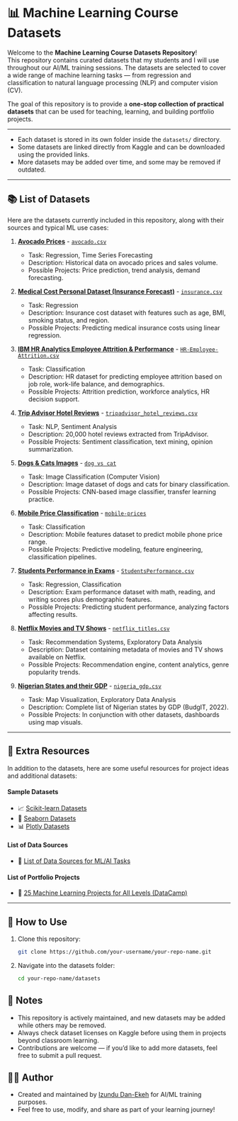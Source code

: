 # 📊 Machine Learning Course Datasets

Welcome to the **Machine Learning Course Datasets Repository**!  
This repository contains curated datasets that my students and I will use throughout our AI/ML training sessions. The datasets are selected to cover a wide range of machine learning tasks — from regression and classification to natural language processing (NLP) and computer vision (CV).

The goal of this repository is to provide a **one-stop collection of practical datasets** that can be used for teaching, learning, and building portfolio projects.

---


- Each dataset is stored in its own folder inside the `datasets/` directory.
- Some datasets are linked directly from Kaggle and can be downloaded using the provided links.
- More datasets may be added over time, and some may be removed if outdated.

---

## 📚 List of Datasets

Here are the datasets currently included in this repository, along with their sources and typical ML use cases:

1. **[Avocado Prices](https://www.kaggle.com/datasets/neuromusic/avocado-prices)**  - [`avocado.csv`](datasets/avocado.csv)
   - Task: Regression, Time Series Forecasting  
   - Description: Historical data on avocado prices and sales volume.  
   - Possible Projects: Price prediction, trend analysis, demand forecasting.

2. **[Medical Cost Personal Dataset (Insurance Forecast)](https://www.kaggle.com/datasets/mirichoi0218/insurance)**  - [`insurance.csv`](datasets/insurance.csv)  
   - Task: Regression  
   - Description: Insurance cost dataset with features such as age, BMI, smoking status, and region.  
   - Possible Projects: Predicting medical insurance costs using linear regression.

3. **[IBM HR Analytics Employee Attrition & Performance](https://www.kaggle.com/datasets/pavansubhasht/ibm-hr-analytics-attrition-dataset/data)** - [`HR-Employee-Attrition.csv`](datasets/HR-Employee-Attrition.csv)  
   - Task: Classification  
   - Description: HR dataset for predicting employee attrition based on job role, work-life balance, and demographics.  
   - Possible Projects: Attrition prediction, workforce analytics, HR decision support.

4. **[Trip Advisor Hotel Reviews](https://www.kaggle.com/datasets/andrewmvd/trip-advisor-hotel-reviews)** - [`tripadvisor_hotel_reviews.csv`](datasets/tripadvisor_hotel_reviews.csv)
   - Task: NLP, Sentiment Analysis  
   - Description: 20,000 hotel reviews extracted from TripAdvisor.  
   - Possible Projects: Sentiment classification, text mining, opinion summarization.

5. **[Dogs & Cats Images](https://www.kaggle.com/datasets/chetankv/dogs-cats-images)** - [`dog vs cat`](datasets/dog%20vs%20cat/)  
   - Task: Image Classification (Computer Vision)  
   - Description: Image dataset of dogs and cats for binary classification.  
   - Possible Projects: CNN-based image classifier, transfer learning practice.

6. **[Mobile Price Classification](https://www.kaggle.com/datasets/iabhishekofficial/mobile-price-classification)** - [`mobile-prices`](datasets/mobile-prices/)  
   - Task: Classification  
   - Description: Mobile features dataset to predict mobile phone price range.  
   - Possible Projects: Predictive modeling, feature engineering, classification pipelines.

7. **[Students Performance in Exams](https://www.kaggle.com/datasets/spscientist/students-performance-in-exams)** - [`StudentsPerformance.csv`](datasets/StudentsPerformance.csv)  
   - Task: Regression, Classification  
   - Description: Exam performance dataset with math, reading, and writing scores plus demographic features.  
   - Possible Projects: Predicting student performance, analyzing factors affecting results.

8. **[Netflix Movies and TV Shows](https://www.kaggle.com/datasets/shivamb/netflix-shows)** - [`netflix_titles.csv`](datasets/netflix_titles.csv)  
   - Task: Recommendation Systems, Exploratory Data Analysis  
   - Description: Dataset containing metadata of movies and TV shows available on Netflix.  
   - Possible Projects: Recommendation engine, content analytics, genre popularity trends.
9. **[Nigerian States and their GDP](https://x.com/thecableindex/status/1786303002350960647?s=46&t=YoF4K0q-dNG9S6AXfcrqSg)** - [`nigeria_gdp.csv`](datasets/nigeria-data/nigeria_gdp.csv)  
   - Task: Map Visualization, Exploratory Data Analysis
   - Description: Complete list of Nigerian states by GDP (BudgIT, 2022).  
   - Possible Projects: In conjunction with other datasets, dashboards using map visuals.

---

## 🔗 Extra Resources

In addition to the datasets, here are some useful resources for project ideas and additional datasets:

#### Sample Datasets

- 📈 [Scikit-learn Datasets](https://github.com/scikit-learn/scikit-learn/tree/main/sklearn/datasets)
- 💾 [Seaborn Datasets](https://github.com/mwaskom/seaborn-data)
- 📊 [Plotly Datasets](https://github.com/plotly/datasets)

#### List of Data Sources
- 📂 [List of Data Sources for ML/AI Tasks](https://www.kaggle.com/discussions/general/199837)  

#### List of Portfolio Projects
- 📘 [25 Machine Learning Projects for All Levels (DataCamp)](https://www.datacamp.com/blog/machine-learning-projects-for-all-levels)  

---

## 🚀 How to Use

1. Clone this repository:
   ```bash
   git clone https://github.com/your-username/your-repo-name.git
   ```
2. Navigate into the datasets folder:
   ```bash
   cd your-repo-name/datasets
   ```

## 📌 Notes

- This repository is actively maintained, and new datasets may be added while others may be removed.
- Always check dataset licenses on Kaggle before using them in projects beyond classroom learning.
- Contributions are welcome — if you’d like to add more datasets, feel free to submit a pull request.

## 👨‍🏫 Author

- Created and maintained by [Izundu Dan-Ekeh](https://github.com/Izu-33) for AI/ML training purposes.
- Feel free to use, modify, and share as part of your learning journey!